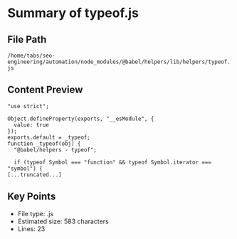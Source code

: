 # Summary of typeof.js
  
## File Path
`/home/tabs/seo-engineering/automation/node_modules/@babel/helpers/lib/helpers/typeof.js`

## Content Preview
```
"use strict";

Object.defineProperty(exports, "__esModule", {
  value: true
});
exports.default = _typeof;
function _typeof(obj) {
  "@babel/helpers - typeof";

  if (typeof Symbol === "function" && typeof Symbol.iterator === "symbol") {
[...truncated...]
```

## Key Points
- File type: .js
- Estimated size: 583 characters
- Lines: 23
